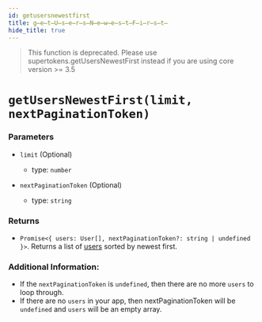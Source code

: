 ```yaml
---
id: getusersnewestfirst
title: g̶e̶t̶U̶s̶e̶r̶s̶N̶e̶w̶e̶s̶t̶F̶i̶r̶s̶t̶
hide_title: true
---
```


> This function is deprecated. Please use supertokens.getUsersNewestFirst instead if you are using core version >= 3.5

# `getUsersNewestFirst(limit, nextPaginationToken)`

### Parameters
- `limit` (Optional)
  - type: `number`

- `nextPaginationToken` (Optional)
  - type: `string`


### Returns
- `Promise<{ users: User[], nextPaginationToken?: string | undefined }>`. Returns a list of [users](https://github.com/supertokens/core-driver-interface/wiki#third-party-user) sorted by newest first.


### Additional Information:
- If the `nextPaginationToken` is `undefined`, then there are no more `users` to loop through.
- If there are no `users` in your app, then nextPaginationToken will be `undefined` and `users` will be an empty array.